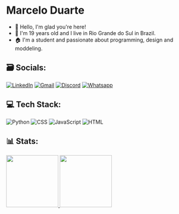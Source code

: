 # Marcelo Duarte
- 📌 Hello, I'm glad you're here!
- 📖 I'm 19 years old and I live in Rio Grande do Sul in Brazil.
- 🏠 I'm a student and passionate about programming, design and moddeling.

## 🗃️ Socials:
[![LinkedIn](https://img.shields.io/badge/LinkedIn-0077B5?style=for-the-badge&logo=linkedin&logoColor=white)](https://www.linkedin.com/in/marcelo-duarte-a1268625a/)
[![Gmail](https://img.shields.io/badge/Gmail-D14836?style=for-the-badge&logo=gmail&logoColor=white)](mailto:contato.marccelo125@gmail.com)
[![Discord](https://img.shields.io/badge/Discord-7289DA?style=for-the-badge&logo=discord&logoColor=white)](https://discord.com/channels/@marccelo125)
[![Whatsapp](https://img.shields.io/badge/WhatsApp-25D366?style=for-the-badge&logo=whatsapp&logoColor=white)](https://api.whatsapp.com/send?phone=5551999995918)


## 💻 Tech Stack:
![Python](https://img.shields.io/badge/Python-6311d6?style=for-the-badge&logo=python&logoColor=white)
![CSS](https://img.shields.io/badge/CSS3-2d84e0?style=for-the-badge&logo=css3&logoColor=white)
![JavaScript](https://img.shields.io/badge/JavaScript-1f1f1f?style=for-the-badge&logo=javascript&logoColor=yellow)
![HTML](https://img.shields.io/badge/Html5-f25e02?style=for-the-badge&logo=html5&logoColor=white)

## 📊 Stats:
<div align="left">
  <a href="https://github.com/marccelo125">
  <img height="140em" src="https://github-readme-stats.vercel.app/api?username=marccelo125&show_icons=true&theme=dark&include_all_commits=true&count_private=true"/_>
  <img height="140em" src="https://github-readme-stats.vercel.app/api/top-langs/?username=marccelo125&layout=compact&langs_count=7&theme=dark"/_>
</div>
